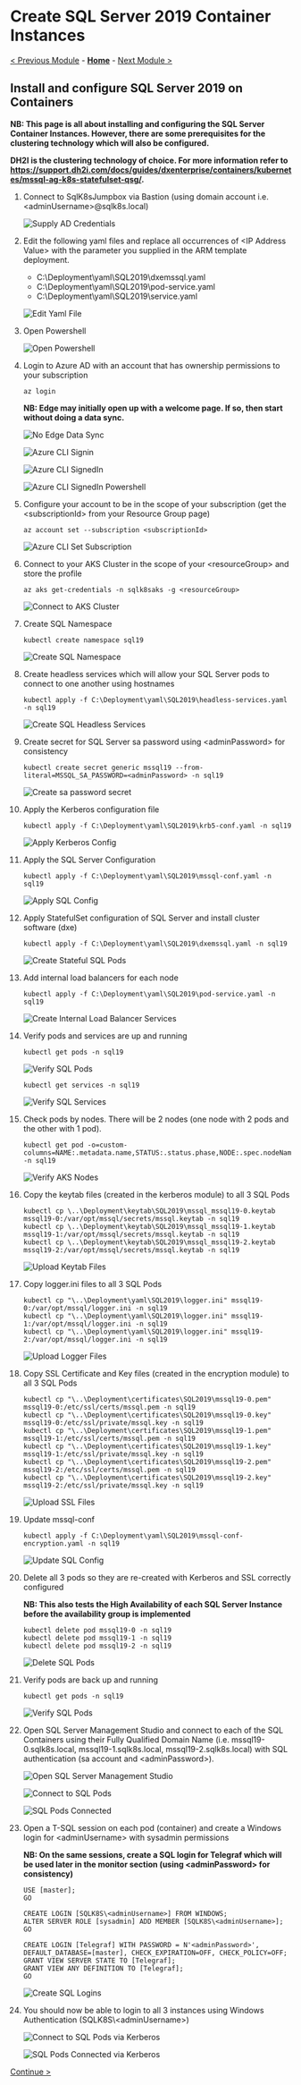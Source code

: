 # Create SQL Server 2019 Container Instances

[< Previous Module](../modules/encryption.md) - **[Home](../README.md)** - [Next Module >](../modules/hadr19.md)

## Install and configure SQL Server 2019 on Containers

**NB: This page is all about installing and configuring the SQL Server Container Instances.  However, there are some prerequisites for the clustering technology which will also be configured.**

**DH2I is the clustering technology of choice.  For more information refer to https://support.dh2i.com/docs/guides/dxenterprise/containers/kubernetes/mssql-ag-k8s-statefulset-qsg/.**

1. Connect to SqlK8sJumpbox via Bastion (using domain account i.e. \<adminUsername\>@sqlk8s.local)

    ![Supply AD Credentials](media/SupplyADCredentials.jpg)

2. Edit the following yaml files and replace all occurrences of \<IP Address Value\> with the parameter you supplied in the ARM template deployment.

    * C:\Deployment\yaml\SQL2019\dxemssql.yaml
    * C:\Deployment\yaml\SQL2019\pod-service.yaml
    * C:\Deployment\yaml\SQL2019\service.yaml

    ![Edit Yaml File](media/EditYamlFile19.jpg)

3. Open Powershell

    ![Open Powershell](media/OpenPowershell.jpg)

4. Login to Azure AD with an account that has ownership permissions to your subscription

    ```text
    az login
    ```

    **NB: Edge may initially open up with a welcome page.  If so, then start without doing a data sync.**

    ![No Edge Data Sync](media/NoEdgeDataSync.jpg)

    ![Azure CLI Signin](media/AzureCLISignin.jpg)

    ![Azure CLI SignedIn](media/AzureCLISignedIn.jpg)

    ![Azure CLI SignedIn Powershell](media/AzureCLISignedInPowershell.jpg)

5.	Configure your account to be in the scope of your subscription (get the \<subscriptionId\> from your Resource Group page)

    ```text
    az account set --subscription <subscriptionId>
    ```

    ![Azure CLI Set Subscription](media/AzureCLISetSubscription.jpg)

6. Connect to your AKS Cluster in the scope of your \<resourceGroup\> and store the profile

    ```text
    az aks get-credentials -n sqlk8saks -g <resourceGroup>
    ```

    ![Connect to AKS Cluster](media/ConnectAKSCluster.jpg)

7. Create SQL Namespace

    ```text
    kubectl create namespace sql19
    ```

    ![Create SQL Namespace](media/CreateSQLNamespace19.jpg)

8. Create headless services which will allow your SQL Server pods to connect to one another using hostnames

    ```text
    kubectl apply -f C:\Deployment\yaml\SQL2019\headless-services.yaml -n sql19
    ```

    ![Create SQL Headless Services](media/CreateSQLHeadlessServices19.jpg)

9. Create secret for SQL Server sa password using \<adminPassword\> for consistency

    ```text
    kubectl create secret generic mssql19 --from-literal=MSSQL_SA_PASSWORD=<adminPassword> -n sql19
    ```

    ![Create sa password secret](media/CreateSAPassword19.jpg)

10. Apply the Kerberos configuration file

    ```text
    kubectl apply -f C:\Deployment\yaml\SQL2019\krb5-conf.yaml -n sql19
    ```

    ![Apply Kerberos Config](media/ApplyKerberosConfig19.jpg)

11. Apply the SQL Server Configuration

    ```text
    kubectl apply -f C:\Deployment\yaml\SQL2019\mssql-conf.yaml -n sql19
    ```

    ![Apply SQL Config](media/ApplySQLConfig19.jpg)

12. Apply StatefulSet configuration of SQL Server and install cluster software (dxe)

    ```text
    kubectl apply -f C:\Deployment\yaml\SQL2019\dxemssql.yaml -n sql19
    ```

    ![Create Stateful SQL Pods](media/CreateStatefulSQLPods19.jpg)

13. Add internal load balancers for each node

    ```text
    kubectl apply -f C:\Deployment\yaml\SQL2019\pod-service.yaml -n sql19
    ```

    ![Create Internal Load Balancer Services](media/CreateILBServices19.jpg)

14. Verify pods and services are up and running

    ```text
    kubectl get pods -n sql19
    ```

    ![Verify SQL Pods](media/VerifySQLPods19.jpg)

    ```text
    kubectl get services -n sql19
    ```

    ![Verify SQL Services](media/VerifySQLServices19.jpg)

15. Check pods by nodes.  There will be 2 nodes (one node with 2 pods and the other with 1 pod).

    ```text
    kubectl get pod -o=custom-columns=NAME:.metadata.name,STATUS:.status.phase,NODE:.spec.nodeName -n sql19
    ```

    ![Verify AKS Nodes](media/VerifyAKSNodes19.jpg)

16. Copy the keytab files (created in the kerberos module) to all 3 SQL Pods

    ```text
    kubectl cp \..\Deployment\keytab\SQL2019\mssql_mssql19-0.keytab mssql19-0:/var/opt/mssql/secrets/mssql.keytab -n sql19
    kubectl cp \..\Deployment\keytab\SQL2019\mssql_mssql19-1.keytab mssql19-1:/var/opt/mssql/secrets/mssql.keytab -n sql19
    kubectl cp \..\Deployment\keytab\SQL2019\mssql_mssql19-2.keytab mssql19-2:/var/opt/mssql/secrets/mssql.keytab -n sql19
    ```

    ![Upload Keytab Files](media/UploadKeytabFiles19.jpg)

17. Copy logger.ini files to all 3 SQL Pods

    ```text
    kubectl cp "\..\Deployment\yaml\SQL2019\logger.ini" mssql19-0:/var/opt/mssql/logger.ini -n sql19
    kubectl cp "\..\Deployment\yaml\SQL2019\logger.ini" mssql19-1:/var/opt/mssql/logger.ini -n sql19
    kubectl cp "\..\Deployment\yaml\SQL2019\logger.ini" mssql19-2:/var/opt/mssql/logger.ini -n sql19
    ```

    ![Upload Logger Files](media/UploadLoggerFiles19.jpg)

18. Copy SSL Certificate and Key files (created in the encryption module) to all 3 SQL Pods

    ```text
    kubectl cp "\..\Deployment\certificates\SQL2019\mssql19-0.pem" mssql19-0:/etc/ssl/certs/mssql.pem -n sql19
    kubectl cp "\..\Deployment\certificates\SQL2019\mssql19-0.key" mssql19-0:/etc/ssl/private/mssql.key -n sql19
    kubectl cp "\..\Deployment\certificates\SQL2019\mssql19-1.pem" mssql19-1:/etc/ssl/certs/mssql.pem -n sql19
    kubectl cp "\..\Deployment\certificates\SQL2019\mssql19-1.key" mssql19-1:/etc/ssl/private/mssql.key -n sql19
    kubectl cp "\..\Deployment\certificates\SQL2019\mssql19-2.pem" mssql19-2:/etc/ssl/certs/mssql.pem -n sql19
    kubectl cp "\..\Deployment\certificates\SQL2019\mssql19-2.key" mssql19-2:/etc/ssl/private/mssql.key -n sql19
    ```

    ![Upload SSL Files](media/UploadSSLFiles19.jpg)

19. Update mssql-conf

    ```text
    kubectl apply -f C:\Deployment\yaml\SQL2019\mssql-conf-encryption.yaml -n sql19
    ```

    ![Update SQL Config](media/UpdateSQLConfig19.jpg)

20. Delete all 3 pods so they are re-created with Kerberos and SSL correctly configured

    **NB: This also tests the High Availability of each SQL Server Instance before the availability group is implemented**

    ```text
    kubectl delete pod mssql19-0 -n sql19
    kubectl delete pod mssql19-1 -n sql19
    kubectl delete pod mssql19-2 -n sql19
    ```

    ![Delete SQL Pods](media/DeleteSQLPods19.jpg)

21. Verify pods are back up and running

    ```text
    kubectl get pods -n sql19
    ```

    ![Verify SQL Pods](media/VerifySQLPods19.jpg)

22. Open SQL Server Management Studio and connect to each of the SQL Containers using their Fully Qualified Domain Name (i.e. mssql19-0.sqlk8s.local, mssql19-1.sqlk8s.local, mssql19-2.sqlk8s.local) with SQL authentication (sa account and \<adminPassword\>).

    ![Open SQL Server Management Studio](media/OpenSSMS.jpg)

    ![Connect to SQL Pods](media/ConnectSQLPods19.jpg)

    ![SQL Pods Connected](media/SQLPodsConnected19.jpg)

23. Open a T-SQL session on each pod (container) and create a Windows login for \<adminUsername\> with sysadmin permissions

    **NB: On the same sessions, create a SQL login for Telegraf which will be used later in the monitor section (using \<adminPassword\> for consistency)**

    ```text
    USE [master];
    GO

    CREATE LOGIN [SQLK8S\<adminUsername>] FROM WINDOWS;
    ALTER SERVER ROLE [sysadmin] ADD MEMBER [SQLK8S\<adminUsername>];
    GO

    CREATE LOGIN [Telegraf] WITH PASSWORD = N'<adminPassword>', DEFAULT_DATABASE=[master], CHECK_EXPIRATION=OFF, CHECK_POLICY=OFF;
    GRANT VIEW SERVER STATE TO [Telegraf];
    GRANT VIEW ANY DEFINITION TO [Telegraf];
    GO
    ```

    ![Create SQL Logins](media/CreateSQLLogins19.jpg)

24. You should now be able to login to all 3 instances using Windows Authentication (SQLK8S\\\<adminUsername\>)

    ![Connect to SQL Pods via Kerberos](media/ConnectSQLKerberos19.jpg)

    ![SQL Pods Connected via Kerberos](media/SQLKerberosConnected19.jpg)

[Continue >](../modules/hadr19.md)

